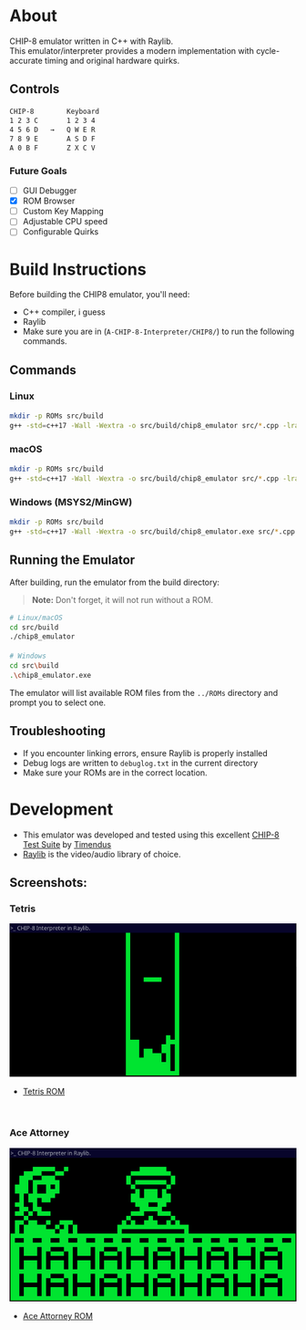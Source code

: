 # About
CHIP-8 emulator written in C++ with Raylib. <br>
This emulator/interpreter provides a modern implementation with cycle-accurate timing and original hardware quirks.

## Controls
```
CHIP-8        Keyboard
1 2 3 C       1 2 3 4
4 5 6 D   →   Q W E R
7 8 9 E       A S D F
A 0 B F       Z X C V
```
### Future Goals
- [ ] GUI Debugger
- [x] ROM Browser
- [ ] Custom Key Mapping
- [ ] Adjustable CPU speed
- [ ] Configurable Quirks

# Build Instructions

Before building the CHIP8 emulator, you'll need:
- C++ compiler, i guess
- Raylib
- Make sure you are in (`A-CHIP-8-Interpreter/CHIP8/`) to run the following commands.

## Commands

### Linux
```bash
mkdir -p ROMs src/build
g++ -std=c++17 -Wall -Wextra -o src/build/chip8_emulator src/*.cpp -lraylib -lGL -lm -lpthread -ldl -lrt -lX11
```

### macOS
```bash
mkdir -p ROMs src/build
g++ -std=c++17 -Wall -Wextra -o src/build/chip8_emulator src/*.cpp -lraylib -framework OpenGL -framework Cocoa -framework IOKit -framework CoreVideo
```

### Windows (MSYS2/MinGW)
```bash
mkdir -p ROMs src/build
g++ -std=c++17 -Wall -Wextra -o src/build/chip8_emulator.exe src/*.cpp -lraylib -lopengl32 -lgdi32 -lwinmm
```

## Running the Emulator
After building, run the emulator from the build directory:
> **Note:** Don't forget, it will not run without a ROM.

```bash
# Linux/macOS
cd src/build
./chip8_emulator

# Windows
cd src\build
.\chip8_emulator.exe
```
The emulator will list available ROM files from the `../ROMs` directory and prompt you to select one.

## Troubleshooting
- If you encounter linking errors, ensure Raylib is properly installed
- Debug logs are written to `debuglog.txt` in the current directory
- Make sure your ROMs are in the correct location.

# Development
- This emulator was developed and tested using this excellent [CHIP-8 Test Suite](https://github.com/Timendus/chip8-test-suite) by [Timendus](https://github.com/Timendus)
- [Raylib](https://www.raylib.com/) is the video/audio library of choice.

## Screenshots:
### Tetris
![Description](Assets/image3.png)
- [Tetris ROM](https://github.com/soupi/chip-8/tree/master/roms)
<br>

### Ace Attorney <br>
![Description](Assets/image2.png)
- [Ace Attorney ROM](https://github.com/JohnEarnest/chip8Archive/tree/master/src/8ceattourny_d3)
